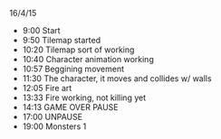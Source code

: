 16/4/15
* 9:00 Start
* 9:50 Tilemap started
* 10:20 Tilemap sort of working
* 10:40 Character animation working
* 10:57 Beggining movement
* 11:30 The character, it moves and collides w/ walls
* 12:05 Fire art
* 13:33 Fire working, not killing yet
* 14:13 GAME OVER PAUSE
* 17:00 UNPAUSE
* 19:00 Monsters 1
